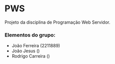 # PWS
Projeto da disciplina de Programação Web Servidor.

### Elementos do grupo:
  - João Ferreira (2211889)
  - João Jesus ()
  - Rodrigo Carreira ()
